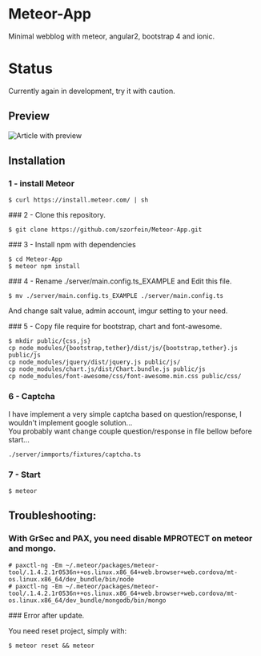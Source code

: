 # Meteor-App
Minimal webblog with meteor, angular2, bootstrap 4 and ionic.

# Status

Currently again in development, try it with caution.

## Preview

![Article with preview](https://raw.githubusercontent.com/szorfein/Meteor-App/master/screenshot.jpg)

## Installation 

### 1 - install Meteor 

    $ curl https://install.meteor.com/ | sh
    
### 2 - Clone this repository.

    $ git clone https://github.com/szorfein/Meteor-App.git 

### 3 - Install npm with dependencies

    $ cd Meteor-App
    $ meteor npm install
    
### 4 - Rename ./server/main.config.ts_EXAMPLE and Edit this file. 

    $ mv ./server/main.config.ts_EXAMPLE ./server/main.config.ts

And change salt value, admin account, imgur setting to your need.

### 5 - Copy file require for bootstrap, chart and font-awesome.

    $ mkdir public/{css,js}
    cp node_modules/{bootstrap,tether}/dist/js/{bootstrap,tether}.js public/js
    cp node_modules/jquery/dist/jquery.js public/js/
    cp node_modules/chart.js/dist/Chart.bundle.js public/js
    cp node_modules/font-awesome/css/font-awesome.min.css public/css/

### 6 - Captcha

I have implement a very simple captcha based on question/response, I wouldn't implement google solution...    
You probably want change couple question/response in file bellow before start...

    ./server/immports/fixtures/captcha.ts

### 7 - Start

    $ meteor

## Troubleshooting:

### With GrSec and PAX, you need disable MPROTECT on meteor and mongo.

    # paxctl-ng -Em ~/.meteor/packages/meteor-tool/.1.4.2.1r0536n++os.linux.x86_64+web.browser+web.cordova/mt-os.linux.x86_64/dev_bundle/bin/node
    # paxctl-ng -Em ~/.meteor/packages/meteor-tool/.1.4.2.1r0536n++os.linux.x86_64+web.browser+web.cordova/mt-os.linux.x86_64/dev_bundle/mongodb/bin/mongo 

### Error after update.

You need reset project, simply with:

```
$ meteor reset && meteor 

```
